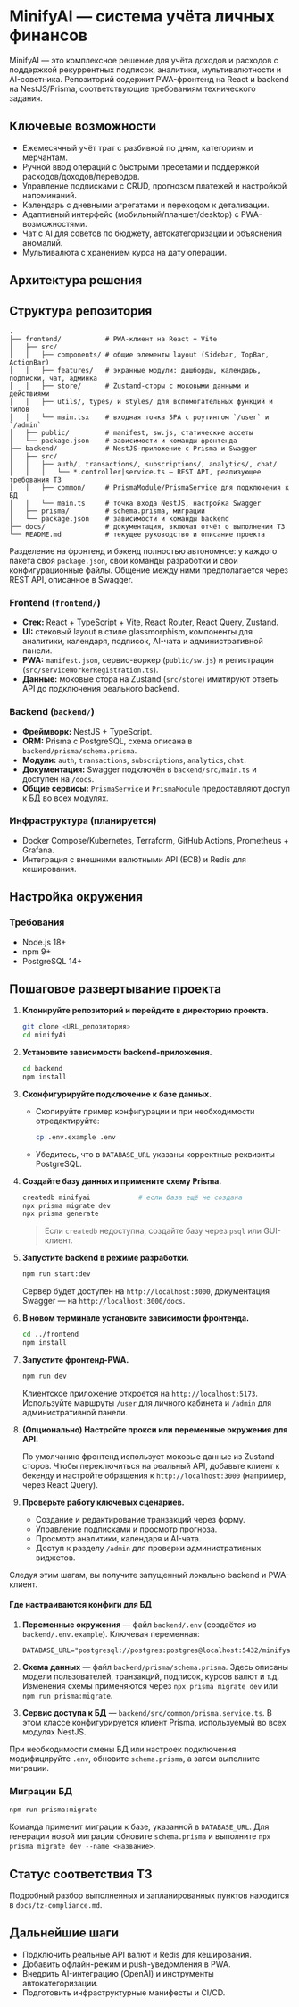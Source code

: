 # MinifyAI — система учёта личных финансов

MinifyAI — это комплексное решение для учёта доходов и расходов с поддержкой
рекуррентных подписок, аналитики, мультивалютности и AI-советника. Репозиторий
содержит PWA-фронтенд на React и backend на NestJS/Prisma, соответствующие
требованиям технического задания.

## Ключевые возможности

- Ежемесячный учёт трат с разбивкой по дням, категориям и мерчантам.
- Ручной ввод операций с быстрыми пресетами и поддержкой расходов/доходов/переводов.
- Управление подписками с CRUD, прогнозом платежей и настройкой напоминаний.
- Календарь с дневными агрегатами и переходом к детализации.
- Адаптивный интерфейс (мобильный/планшет/desktop) с PWA-возможностями.
- Чат с AI для советов по бюджету, автокатегоризации и объяснения аномалий.
- Мультивалюта с хранением курса на дату операции.

## Архитектура решения

## Структура репозитория

```
.
├── frontend/           # PWA-клиент на React + Vite
│   ├── src/
│   │   ├── components/ # общие элементы layout (Sidebar, TopBar, ActionBar)
│   │   ├── features/   # экранные модули: дашборды, календарь, подписки, чат, админка
│   │   ├── store/      # Zustand-сторы с моковыми данными и действиями
│   │   ├── utils/, types/ и styles/ для вспомогательных функций и типов
│   │   └── main.tsx    # входная точка SPA с роутингом `/user` и `/admin`
│   ├── public/         # manifest, sw.js, статические ассеты
│   └── package.json    # зависимости и команды фронтенда
├── backend/            # NestJS-приложение с Prisma и Swagger
│   ├── src/
│   │   ├── auth/, transactions/, subscriptions/, analytics/, chat/
│   │   │   └── *.controller|service.ts — REST API, реализующее требования ТЗ
│   │   ├── common/     # PrismaModule/PrismaService для подключения к БД
│   │   └── main.ts     # точка входа NestJS, настройка Swagger
│   ├── prisma/         # schema.prisma, миграции
│   └── package.json    # зависимости и команды backend
├── docs/               # документация, включая отчёт о выполнении ТЗ
└── README.md           # текущее руководство и описание проекта
```

Разделение на фронтенд и бэкенд полностью автономное: у каждого пакета своя
`package.json`, свои команды разработки и свои конфигурационные файлы. Общение
между ними предполагается через REST API, описанное в Swagger.

### Frontend (`frontend/`)

- **Стек:** React + TypeScript + Vite, React Router, React Query, Zustand.
- **UI:** стековый layout в стиле glassmorphism, компоненты для аналитики,
  календаря, подписок, AI-чата и административной панели.
- **PWA:** `manifest.json`, сервис-воркер (`public/sw.js`) и регистрация (`src/serviceWorkerRegistration.ts`).
- **Данные:** моковые стора на Zustand (`src/store`) имитируют ответы API до
  подключения реального backend.

### Backend (`backend/`)

- **Фреймворк:** NestJS + TypeScript.
- **ORM:** Prisma c PostgreSQL, схема описана в `backend/prisma/schema.prisma`.
- **Модули:** `auth`, `transactions`, `subscriptions`, `analytics`, `chat`.
- **Документация:** Swagger подключён в `backend/src/main.ts` и доступен на `/docs`.
- **Общие сервисы:** `PrismaService` и `PrismaModule` предоставляют доступ к БД во всех модулях.

### Инфраструктура (планируется)

- Docker Compose/Kubernetes, Terraform, GitHub Actions, Prometheus + Grafana.
- Интеграция с внешними валютными API (ECB) и Redis для кеширования.

## Настройка окружения

### Требования

- Node.js 18+
- npm 9+
- PostgreSQL 14+

## Пошаговое развертывание проекта

1. **Клонируйте репозиторий и перейдите в директорию проекта.**

   ```bash
   git clone <URL_репозитория>
   cd minifyAi
   ```

2. **Установите зависимости backend-приложения.**

   ```bash
   cd backend
   npm install
   ```

3. **Сконфигурируйте подключение к базе данных.**

   - Скопируйте пример конфигурации и при необходимости отредактируйте:

     ```bash
     cp .env.example .env
     ```

   - Убедитесь, что в `DATABASE_URL` указаны корректные реквизиты PostgreSQL.

4. **Создайте базу данных и примените схему Prisma.**

   ```bash
   createdb minifyai            # если база ещё не создана
   npx prisma migrate dev
   npx prisma generate
   ```

   > Если `createdb` недоступна, создайте базу через `psql` или GUI-клиент.

5. **Запустите backend в режиме разработки.**

   ```bash
   npm run start:dev
   ```

   Сервер будет доступен на `http://localhost:3000`, документация Swagger — на
   `http://localhost:3000/docs`.

6. **В новом терминале установите зависимости фронтенда.**

   ```bash
   cd ../frontend
   npm install
   ```

7. **Запустите фронтенд-PWA.**

   ```bash
   npm run dev
   ```

   Клиентское приложение откроется на `http://localhost:5173`. Используйте
   маршруты `/user` для личного кабинета и `/admin` для административной панели.

8. **(Опционально) Настройте прокси или переменные окружения для API.**

   По умолчанию фронтенд использует моковые данные из Zustand-сторов. Чтобы
   переключиться на реальный API, добавьте клиент к бекенду и настройте обращения
   к `http://localhost:3000` (например, через React Query).

9. **Проверьте работу ключевых сценариев.**

   - Создание и редактирование транзакций через форму.
   - Управление подписками и просмотр прогноза.
   - Просмотр аналитики, календаря и AI-чата.
   - Доступ к разделу `/admin` для проверки административных виджетов.

Следуя этим шагам, вы получите запущенный локально backend и PWA-клиент.

#### Где настраиваются конфиги для БД

1. **Переменные окружения** — файл `backend/.env` (создаётся из
   `backend/.env.example`). Ключевая переменная:

   ```env
   DATABASE_URL="postgresql://postgres:postgres@localhost:5432/minifyai"
   ```

2. **Схема данных** — файл `backend/prisma/schema.prisma`. Здесь описаны модели
   пользователей, транзакций, подписок, курсов валют и т.д. Изменения схемы
   применяются через `npx prisma migrate dev` или `npm run prisma:migrate`.

3. **Сервис доступа к БД** — `backend/src/common/prisma.service.ts`. В этом
   классе конфигурируется клиент Prisma, используемый во всех модулях NestJS.

При необходимости смены БД или настроек подключения модифицируйте `.env`,
обновите `schema.prisma`, а затем выполните миграции.

### Миграции БД

```bash
npm run prisma:migrate
```

Команда применит миграции к базе, указанной в `DATABASE_URL`. Для генерации
новой миграции обновите `schema.prisma` и выполните `npx prisma migrate dev --name <название>`.

## Статус соответствия ТЗ

Подробный разбор выполненных и запланированных пунктов находится в
`docs/tz-compliance.md`.

## Дальнейшие шаги

- Подключить реальные API валют и Redis для кеширования.
- Добавить офлайн-режим и push-уведомления в PWA.
- Внедрить AI-интеграцию (OpenAI) и инструменты автокатегоризации.
- Подготовить инфраструктурные манифесты и CI/CD.

